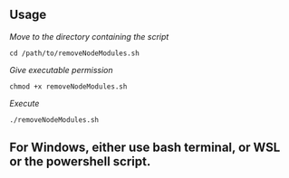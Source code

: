 ## Usage 


_Move to the directory containing the script_

```
cd /path/to/removeNodeModules.sh
```
_Give executable permission_

```
chmod +x removeNodeModules.sh
```

_Execute_
```
./removeNodeModules.sh
```

## For Windows, either use bash terminal, or WSL or the powershell script.

